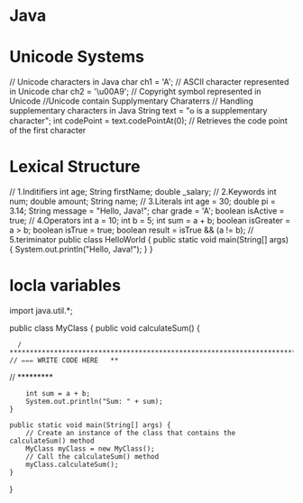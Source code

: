 # Java
# Unicode Systems
// Unicode characters in Java
char ch1 = 'A'; // ASCII character represented in Unicode
char ch2 = '\u00A9'; // Copyright symbol represented in Unicode
//Unicode contain Supplymentary Charaterrs
// Handling supplementary characters in Java
String text = "𐍈 is a supplementary character";
int codePoint = text.codePointAt(0); // Retrieves the code point of the first character

# Lexical Structure
// 1.Inditifiers
int age;
String firstName;
double _salary;
// 2.Keywords
int num;
double amount;
String name;
// 3.Literals
int age = 30;
double pi = 3.14;
String message = "Hello, Java!";
char grade = 'A';
boolean isActive = true;
// 4.Operators
int a = 10;
int b = 5;
int sum = a + b;
boolean isGreater = a > b;
boolean isTrue = true;
boolean result = isTrue && (a != b);
// 5.teriminator
public class HelloWorld {
 public static void main(String[] args) {
 System.out.println("Hello, Java!");
 }
}
# locla variables
import java.util.*;

public class MyClass {
    public void calculateSum() {
      
      / ********************************************************************************  
    // ✏️✏️️✏️ WRITE CODE HERE   **  
     
  // *********  
        
        int sum = a + b;
        System.out.println("Sum: " + sum);
    }

    public static void main(String[] args) {
        // Create an instance of the class that contains the calculateSum() method
        MyClass myClass = new MyClass();
        // Call the calculateSum() method
        myClass.calculateSum();
    }
}

